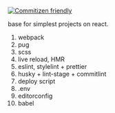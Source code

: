 [![Commitizen friendly](https://img.shields.io/badge/commitizen-friendly-brightgreen.svg)](http://commitizen.github.io/cz-cli/)

base for simplest projects on react.

1. webpack
2. pug
3. scss
4. live reload, HMR
5. eslint, stylelint + prettier
6. husky + lint-stage + commitlint
7. deploy script
8. .env
9. editorconfig
10. babel
